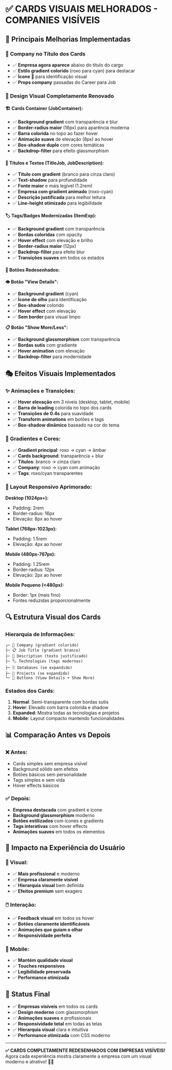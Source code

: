 # ✅ CARDS VISUAIS MELHORADOS - COMPANIES VISÍVEIS

## 🎯 Principais Melhorias Implementadas

### 📄 **Company no Título dos Cards**
- ✅ **Empresa agora aparece** abaixo do título do cargo
- ✅ **Estilo gradient colorido** (roxo para cyan) para destacar
- ✅ **Ícone 🏢** para identificação visual
- ✅ **Props company** passadas do Career para Job

### 🎨 **Design Visual Completamente Renovado**

#### **🏗️ Cards Container (JobContainer):**
- ✅ **Background gradient** com transparência e blur
- ✅ **Border-radius maior** (16px) para aparência moderna
- ✅ **Barra colorida** no topo ao fazer hover
- ✅ **Animação suave** de elevação (8px) ao hover
- ✅ **Box-shadow duplo** com cores temáticas
- ✅ **Backdrop-filter** para efeito glassmorphism

#### **📝 Títulos e Textos (TitleJob, JobDescription):**
- ✅ **Título com gradient** (branco para cinza claro)
- ✅ **Text-shadow** para profundidade
- ✅ **Fonte maior** e mais legível (1.2rem)
- ✅ **Empresa com gradient animado** (roxo-cyan)
- ✅ **Descrição justificada** para melhor leitura
- ✅ **Line-height otimizado** para legibilidade

#### **🏷️ Tags/Badges Modernizadas (ItemExp):**
- ✅ **Background gradient** com transparência
- ✅ **Bordas coloridas** com opacity
- ✅ **Hover effect** com elevação e brilho
- ✅ **Border-radius maior** (12px)
- ✅ **Backdrop-filter** para efeito blur
- ✅ **Transições suaves** em todos os estados

#### **🔘 Botões Redesenhados:**

**👁️ Botão "View Details":**
- ✅ **Background gradient** (cyan)
- ✅ **Ícone de olho** para identificação
- ✅ **Box-shadow** colorido
- ✅ **Hover effect** com elevação
- ✅ **Sem border** para visual limpo

**📋 Botão "Show More/Less":**
- ✅ **Background glassmorphism** com transparência
- ✅ **Bordas sutis** com gradiente
- ✅ **Hover animation** com elevação
- ✅ **Backdrop-filter** para modernidade

## 🎭 Efeitos Visuais Implementados

### **✨ Animações e Transições:**
- ✅ **Hover elevação** em 3 níveis (desktop, tablet, mobile)
- ✅ **Barra de loading** colorida no topo dos cards
- ✅ **Transições de 0.4s** para suavidade
- ✅ **Transform animations** em botões e tags
- ✅ **Box-shadow dinâmico** baseado na cor do tema

### **🌈 Gradientes e Cores:**
- ✅ **Gradient principal**: roxo → cyan → âmbar
- ✅ **Cards background**: transparência + blur
- ✅ **Títulos**: branco → cinza claro
- ✅ **Company**: roxo → cyan com animação
- ✅ **Tags**: roxo/cyan transparentes

### **📐 Layout Responsivo Aprimorado:**

**Desktop (1024px+):**
- Padding: 2rem
- Border-radius: 16px
- Elevação: 8px ao hover

**Tablet (768px-1023px):**
- Padding: 1.5rem
- Elevação: 4px ao hover

**Mobile (480px-767px):**
- Padding: 1.25rem
- Border-radius: 12px
- Elevação: 2px ao hover

**Mobile Pequeno (<480px):**
- Border: 1px (mais fino)
- Fontes reduzidas proporcionalmente

## 🔍 Estrutura Visual dos Cards

### **Hierarquia de Informações:**
```
┌─ 🏢 Company (gradient colorido)
├─ 📋 Job Title (gradient branco)
├─ 📄 Description (texto justificado)
├─ 🏷️ Technologies (tags modernas)
├─ 🗄️ Databases (se expandido)
├─ 🚀 Projects (se expandido)
└─ 🔘 Buttons (View Details + Show More)
```

### **Estados dos Cards:**
1. **Normal**: Semi-transparente com bordas sutis
2. **Hover**: Elevado com barra colorida e shadow
3. **Expanded**: Mostra todas as tecnologias e projetos
4. **Mobile**: Layout compacto mantendo funcionalidades

## 📊 Comparação Antes vs Depois

### **❌ Antes:**
- Cards simples sem empresa visível
- Background sólido sem efeitos
- Botões básicos sem personalidade
- Tags simples e sem vida
- Hover effects básicos

### **✅ Depois:**
- **Empresa destacada** com gradient e ícone
- **Background glassmorphism** moderno
- **Botões estilizados** com ícones e gradients
- **Tags interativas** com hover effects
- **Animações suaves** em todos os elementos

## 🎯 Impacto na Experiência do Usuário

### **👀 Visual:**
- ✅ **Mais profissional** e moderno
- ✅ **Empresa claramente visível**
- ✅ **Hierarquia visual** bem definida
- ✅ **Efeitos premium** sem exagero

### **🖱️ Interação:**
- ✅ **Feedback visual** em todos os hover
- ✅ **Botões claramente identificáveis**
- ✅ **Animações que guiam o olhar**
- ✅ **Responsividade perfeita**

### **📱 Mobile:**
- ✅ **Mantém qualidade visual**
- ✅ **Touches responsivos**
- ✅ **Legibilidade preservada**
- ✅ **Performance otimizada**

## 🚀 Status Final

- ✅ **Empresas visíveis** em todos os cards
- ✅ **Design moderno** com glassmorphism
- ✅ **Animações suaves** e profissionais
- ✅ **Responsividade total** em todas as telas
- ✅ **Hierarquia visual** clara e intuitiva
- ✅ **Performance otimizada** com CSS moderno

---
**✅ CARDS COMPLETAMENTE REDESENHADOS COM EMPRESAS VISÍVEIS!**
Agora cada experiência mostra claramente a empresa com um visual moderno e atrativo! 🎨✨
